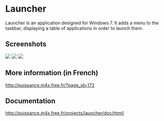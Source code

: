 Launcher
========

Launcher is an application designed for Windows 7. It adds a menu to the taskbar, displaying a table of applications in order to launch them.

Screenshots
--------------
![](http://puissance.m4x.free.fr/wp-content/uploads/launcher.png)
![](http://puissance.m4x.free.fr/wp-content/uploads/statistics1.png)
![](http://puissance.m4x.free.fr/wp-content/uploads/settings.png)


More information (in French)
--------------
http://puissance.m4x.free.fr/?page_id=172

Documentation
--------------
http://puissance.m4x.free.fr/projects/launcher/doc/html/
